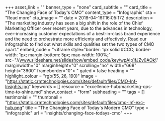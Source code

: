 +++
asset_link = ""
banner_type = "none"
card_subtitle = ""
card_title = "The Changing Face of Today's CMO"
content_type = "Infographic"
cta = "Read more"
cta_image = ""
date = 2018-04-16T16:05:17Z
description = "The marketing industry has seen a big shift in the role of the Chief Marketing Officer over recent years, due to the advances in technology, ever-increasing customer expectations of a best-in-class brand experience and the need to orchestrate more efficienty and effectively. Read our infographic to find out what skills and qualities set the two types of CMO apart."
embed_code = "<iframe style=\"border: 1px solid #CCC; border-width: 1px; margin-bottom: 5px; max-width: 100%;\" src=\"//www.slideshare.net/slideshow/embed_code/key/wpAip1fJZv0AOk\" marginwidth=\"0\" marginheight=\"0\" scrolling=\"no\" width=\"668\" height=\"3600\" frameborder=\"0\"> </iframe>"
gated = false
heading = ""
highlight_colour = "rgb(55, 26, 190)"
image = "https://static.crmtechnologies.com/sites/default/files/CMO-Inf-Insights.jpg"
keywords = []
resource = "excellence-hub/marketing-ops-time-to-shine.md"
show_contact = "form"
subheading = ""
tags = []
testimonial = ""
thumbnail = "https://static.crmtechnologies.com/sites/default/files/cmo-inf-exc-hub.png"
title = "The Changing Face of Today's Modern CMO"
type = "infographic"
url = "insights/changing-face-todays-cmo"
+++
